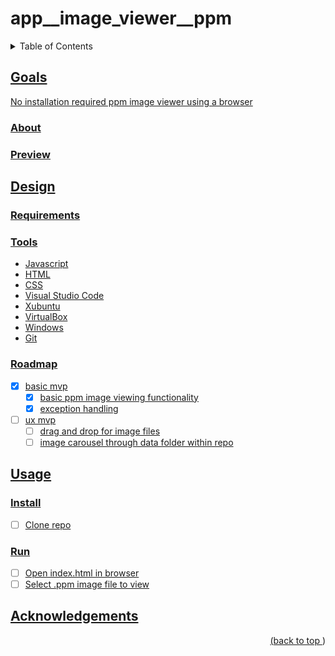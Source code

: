 # app__image_viewer__ppm
<a name="readme-top"></a>
<details>
    <summary>Table of Contents</summary>
    <ol>
        <li><a href="#goals">Goals</a>
            <ul>
                <li><a href="#about">About</li>
                <li><a href="#preview">Preview</li>
            </ul>
        </li>
        <li><a href="#design">Design</li>
          <ul>
            <li><a href="#requirements">Tools</li>
            <li><a href="#tools">Tools</li>
            <li><a href="#roadmap">Roadmap</li>
          </ul>
        </li>
        <li><a href="#usage">Usage</a>
            <ul>
                <li><a href="#install">Install</li>
                <li><a href="#run">Run</li>
            </ul>
        </li>
        <li><a href="#acknowledgements">Acknowledgements</li>
    </ol>
</details>

## Goals
No installation required ppm image viewer using a browser
### About
### Preview
## Design
### Requirements
### Tools
* Javascript
* HTML
* CSS
* Visual Studio Code
* Xubuntu
* VirtualBox
* Windows
* Git
### Roadmap
* [x] basic mvp
    * [x] basic ppm image viewing functionality
    * [x] exception handling
* [ ] ux mvp
    * [ ] drag and drop for image files
    * [ ] image carousel through data folder within repo
## Usage
### Install
* [ ] Clone repo
### Run
* [ ] Open index.html in browser
* [ ] Select .ppm image file to view
## Acknowledgements
<p align="right">(<a href="#readme-top">back to top </a>)</p>